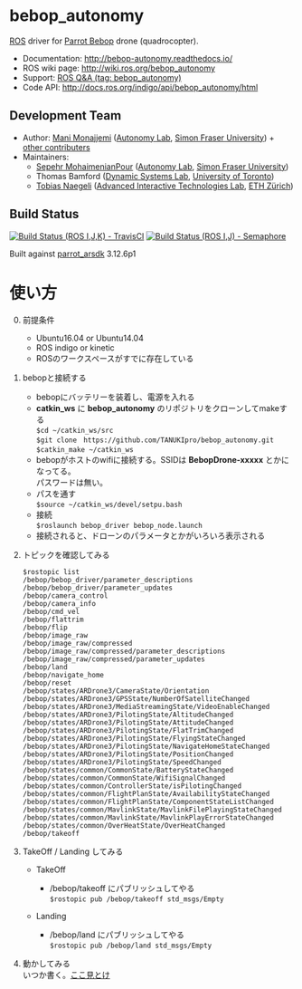 # bebop_autonomy

[ROS](http://ros.org) driver for [Parrot Bebop](http://www.parrot.com/ca/products/bebop-drone/) drone (quadrocopter).

* Documentation: http://bebop-autonomy.readthedocs.io/
* ROS wiki page: http://wiki.ros.org/bebop_autonomy
* Support: [ROS Q&A (tag: bebop_autonomy)](http://answers.ros.org/questions/scope:all/sort:activity-desc/tags:bebop_autonomy/page:1/)
* Code API: http://docs.ros.org/indigo/api/bebop_autonomy/html

## Development Team

* Author: [Mani Monajjemi](http://mani.im) ([Autonomy Lab](http://autonomylab.org), [Simon Fraser University](http://www.sfu.ca)) + [other contributers](http://bebop-autonomy.readthedocs.io/en/latest/contribute.html#list-of-contributers)
* Maintainers:
    * [Sepehr MohaimenianPour](http://sepehr.im/) ([Autonomy Lab](http://autonomylab.org), [Simon Fraser University](http://www.sfu.ca))
    * Thomas Bamford ([Dynamic Systems Lab](http://www.dynsyslab.org), [University of Toronto](https://www.utoronto.ca/))
    * [Tobias Naegeli](https://ait.ethz.ch/people/naegelit/) ([Advanced Interactive Technologies Lab](http://www.ait.ethz.ch/), [ETH Zürich](http://www.ethz.ch/))

## Build Status

[![Build Status (ROS I,J,K) - TravisCI](https://travis-ci.org/AutonomyLab/bebop_autonomy.svg?branch=indigo-devel)](https://travis-ci.org/AutonomyLab/bebop_autonomy) [![Build Status (ROS I,J) - Semaphore](https://semaphoreci.com/api/v1/projects/11786233-d505-4d79-b27c-80c2742243a4/537552/badge.svg)](https://semaphoreci.com/mani_monaj/bebop_autonomy)

Built against [parrot_arsdk](https://github.com/AutonomyLab/parrot_arsdk) 3.12.6p1  

# 使い方  
0. 前提条件  
    * Ubuntu16.04 or Ubuntu14.04  
    * ROS indigo or kinetic  
    * ROSのワークスペースがすでに存在している  

1. bebopと接続する　 
    * bebopにバッテリーを装着し、電源を入れる
    * __catkin_ws__ に __bebop_autonomy__ のリポジトリをクローンしてmakeする  
    `$cd ~/catkin_ws/src`  
    `$git clone　https://github.com/TANUKIpro/bebop_autonomy.git`  
    `$catkin_make ~/catkin_ws`
    * bebopがホストのwifiに接続する。SSIDは __BebopDrone-xxxxx__ とかになってる。  
    パスワードは無い。
    * パスを通す  
    `$source ~/catkin_ws/devel/setpu.bash`  
    * 接続   
    `$roslaunch bebop_driver bebop_node.launch`
    * 接続されると、ドローンのパラメータとかがいろいろ表示される  

2. トピックを確認してみる  
    ```
    $rostopic list  
    /bebop/bebop_driver/parameter_descriptions
    /bebop/bebop_driver/parameter_updates
    /bebop/camera_control
    /bebop/camera_info
    /bebop/cmd_vel
    /bebop/flattrim
    /bebop/flip
    /bebop/image_raw
    /bebop/image_raw/compressed
    /bebop/image_raw/compressed/parameter_descriptions
    /bebop/image_raw/compressed/parameter_updates
    /bebop/land
    /bebop/navigate_home
    /bebop/reset
    /bebop/states/ARDrone3/CameraState/Orientation
    /bebop/states/ARDrone3/GPSState/NumberOfSatelliteChanged
    /bebop/states/ARDrone3/MediaStreamingState/VideoEnableChanged
    /bebop/states/ARDrone3/PilotingState/AltitudeChanged
    /bebop/states/ARDrone3/PilotingState/AttitudeChanged
    /bebop/states/ARDrone3/PilotingState/FlatTrimChanged
    /bebop/states/ARDrone3/PilotingState/FlyingStateChanged
    /bebop/states/ARDrone3/PilotingState/NavigateHomeStateChanged
    /bebop/states/ARDrone3/PilotingState/PositionChanged
    /bebop/states/ARDrone3/PilotingState/SpeedChanged
    /bebop/states/common/CommonState/BatteryStateChanged
    /bebop/states/common/CommonState/WifiSignalChanged
    /bebop/states/common/ControllerState/isPilotingChanged
    /bebop/states/common/FlightPlanState/AvailabilityStateChanged
    /bebop/states/common/FlightPlanState/ComponentStateListChanged
    /bebop/states/common/MavlinkState/MavlinkFilePlayingStateChanged
    /bebop/states/common/MavlinkState/MavlinkPlayErrorStateChanged
    /bebop/states/common/OverHeatState/OverHeatChanged
    /bebop/takeoff
    ```
3. TakeOff / Landing してみる  
    * TakeOff  
        - /bebop/takeoff にパブリッシュしてやる  
    `$rostopic pub /bebop/takeoff std_msgs/Empty`

    * Landing
        - /bebop/land にパブリッシュしてやる  
    `$rostopic pub /bebop/land std_msgs/Empty`

4. 動かしてみる  
    いつか書く。[ここ見とけ](https://www.ntt-tx.co.jp/column/yasui_blog/20160309/)